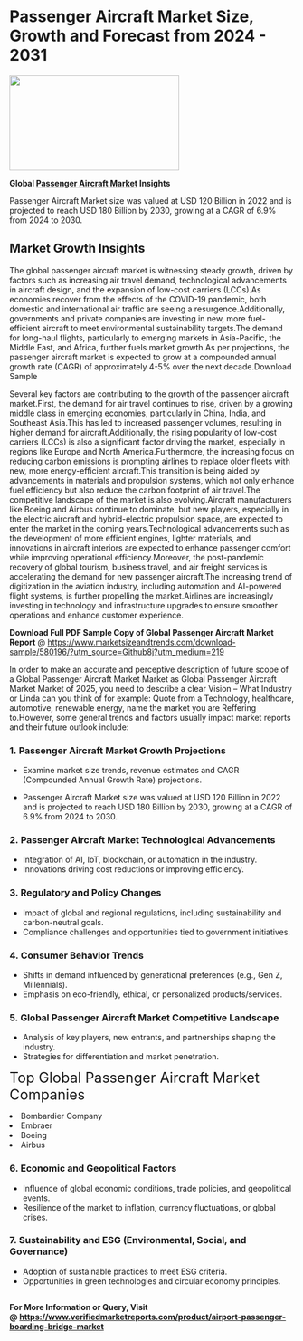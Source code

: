 <H1>Passenger Aircraft Market Size, Growth and Forecast from 2024 - 2031</H1><img class="aligncenter size-medium wp-image-584254" src="https://thirdeyenews.in/wp-content/uploads/2024/09/Global-Market-Research-300x168.jpeg" alt="" width="300" height="168" /><p><strong>Global&nbsp;<a href="https://www.marketsizeandtrends.com/download-sample/580196/?utm_source=Github8j?utm_medium=219">Passenger Aircraft Market</a> Insights</strong></p><p>Passenger Aircraft Market size was valued at USD 120 Billion in 2022 and is projected to reach USD 180 Billion by 2030, growing at a CAGR of 6.9% from 2024 to 2030.</p><p><h2>Market Growth Insights</h2> <p>The global passenger aircraft market is witnessing steady growth, driven by factors such as increasing air travel demand, technological advancements in aircraft design, and the expansion of low-cost carriers (LCCs).As economies recover from the effects of the COVID-19 pandemic, both domestic and international air traffic are seeing a resurgence.Additionally, governments and private companies are investing in new, more fuel-efficient aircraft to meet environmental sustainability targets.The demand for long-haul flights, particularly to emerging markets in Asia-Pacific, the Middle East, and Africa, further fuels market growth.As per projections, the passenger aircraft market is expected to grow at a compounded annual growth rate (CAGR) of approximately 4-5% over the next decade.Download Sample </p> <p>Several key factors are contributing to the growth of the passenger aircraft market.First, the demand for air travel continues to rise, driven by a growing middle class in emerging economies, particularly in China, India, and Southeast Asia.This has led to increased passenger volumes, resulting in higher demand for aircraft.Additionally, the rising popularity of low-cost carriers (LCCs) is also a significant factor driving the market, especially in regions like Europe and North America.Furthermore, the increasing focus on reducing carbon emissions is prompting airlines to replace older fleets with new, more energy-efficient aircraft.This transition is being aided by advancements in materials and propulsion systems, which not only enhance fuel efficiency but also reduce the carbon footprint of air travel.The competitive landscape of the market is also evolving.Aircraft manufacturers like Boeing and Airbus continue to dominate, but new players, especially in the electric aircraft and hybrid-electric propulsion space, are expected to enter the market in the coming years.Technological advancements such as the development of more efficient engines, lighter materials, and innovations in aircraft interiors are expected to enhance passenger comfort while improving operational efficiency.Moreover, the post-pandemic recovery of global tourism, business travel, and air freight services is accelerating the demand for new passenger aircraft.The increasing trend of digitization in the aviation industry, including automation and AI-powered flight systems, is further propelling the market.Airlines are increasingly investing in technology and infrastructure upgrades to ensure smoother operations and enhance customer experience.</p><p><span class=""><strong>Download Full PDF Sample Copy of Global Passenger Aircraft Market Report</strong> @ <a href="https://www.marketsizeandtrends.com/download-sample/580196/?utm_source=Github8j?utm_medium=219" target="_blank">https://www.marketsizeandtrends.com/download-sample/580196/?utm_source=Github8j?utm_medium=219</a></span></p><p>In order to make an accurate and perceptive description of future scope of a Global&nbsp;Passenger Aircraft Market Market as Global&nbsp;Passenger Aircraft Market Market of 2025, you need to describe a clear Vision &ndash; What Industry or Linda can you think of for example: Quote from a Technology, healthcare, automotive, renewable energy, name the market you are Reffering to.However, some general trends and factors usually impact market reports and their future outlook include:</p><h3>1.&nbsp;<strong>Passenger Aircraft Market Growth Projections</strong></h3><ul><li>Examine market size trends, revenue estimates and CAGR (Compounded Annual Growth Rate) projections.</li><li><p>Passenger Aircraft Market size was valued at USD 120 Billion in 2022 and is projected to reach USD 180 Billion by 2030, growing at a CAGR of 6.9% from 2024 to 2030.</p></li></ul><h3>2.&nbsp;<strong>Passenger Aircraft Market Technological Advancements</strong></h3><ul><li>Integration of AI, IoT, blockchain, or automation in the industry.</li><li>Innovations driving cost reductions or improving efficiency.</li></ul><h3>3.&nbsp;<strong>Regulatory and Policy Changes</strong></h3><ul><li>Impact of global and regional regulations, including sustainability and carbon-neutral goals.</li><li>Compliance challenges and opportunities tied to government initiatives.</li></ul><h3>4.&nbsp;<strong>Consumer Behavior Trends</strong></h3><ul><li>Shifts in demand influenced by generational preferences (e.g., Gen Z, Millennials).</li><li>Emphasis on eco-friendly, ethical, or personalized products/services.</li></ul><h3>5.&nbsp;<strong>Global Passenger Aircraft Market Competitive Landscape</strong></h3><ul><li>Analysis of key players, new entrants, and partnerships shaping the industry.</li><li>Strategies for differentiation and market penetration.</li></ul><p data-pm-slice="1 1 []"><span style="color: inherit; font-family: inherit; font-size: 25px;">Top Global Passenger Aircraft Market Companies</span></p><div class="" data-test-id=""><p><li>Bombardier Company</li><li> Embraer</li><li> Boeing</li><li> Airbus</li></p></div><h3>6.&nbsp;<strong>Economic and Geopolitical Factors</strong></h3><ul><li>Influence of global economic conditions, trade policies, and geopolitical events.</li><li>Resilience of the market to inflation, currency fluctuations, or global crises.</li></ul><h3>7.&nbsp;<strong>Sustainability and ESG (Environmental, Social, and Governance)</strong></h3><ul><li>Adoption of sustainable practices to meet ESG criteria.</li><li>Opportunities in green technologies and circular economy principles.</li></ul><h2><strong style="font-size: 14px;">For More Information or Query, Visit @&nbsp;</strong><a style="background-color: #ffffff; font-size: 14px;" href="https://www.marketsizeandtrends.com/report/passenger-aircraft-market/" target="_blank">https://www.verifiedmarketreports.com/product/airport-passenger-boarding-bridge-market</a></h2>